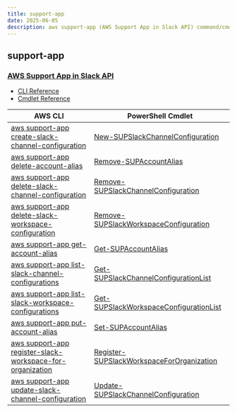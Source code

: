 ```yaml
---
title: support-app
date: 2025-06-05
description: aws support-app (AWS Support App in Slack API) command/cmdlet list.
---
```


## support-app

### [AWS Support App in Slack API](https://aws.amazon.com/premiumsupport/)

* [CLI Reference](https://awscli.amazonaws.com/v2/documentation/api/latest/reference/support-app/index.html)
* [Cmdlet Reference](https://docs.aws.amazon.com/powershell/latest/reference/items/SupportApp_cmdlets.html)

|AWS CLI|PowerShell Cmdlet|
|----|----|
|[aws support-app create-slack-channel-configuration](https://awscli.amazonaws.com/v2/documentation/api/latest/reference/support-app/create-slack-channel-configuration.html)|[New-SUPSlackChannelConfiguration](https://docs.aws.amazon.com/powershell/latest/reference/items/New-SUPSlackChannelConfiguration.html)|
|[aws support-app delete-account-alias](https://awscli.amazonaws.com/v2/documentation/api/latest/reference/support-app/delete-account-alias.html)|[Remove-SUPAccountAlias](https://docs.aws.amazon.com/powershell/latest/reference/items/Remove-SUPAccountAlias.html)|
|[aws support-app delete-slack-channel-configuration](https://awscli.amazonaws.com/v2/documentation/api/latest/reference/support-app/delete-slack-channel-configuration.html)|[Remove-SUPSlackChannelConfiguration](https://docs.aws.amazon.com/powershell/latest/reference/items/Remove-SUPSlackChannelConfiguration.html)|
|[aws support-app delete-slack-workspace-configuration](https://awscli.amazonaws.com/v2/documentation/api/latest/reference/support-app/delete-slack-workspace-configuration.html)|[Remove-SUPSlackWorkspaceConfiguration](https://docs.aws.amazon.com/powershell/latest/reference/items/Remove-SUPSlackWorkspaceConfiguration.html)|
|[aws support-app get-account-alias](https://awscli.amazonaws.com/v2/documentation/api/latest/reference/support-app/get-account-alias.html)|[Get-SUPAccountAlias](https://docs.aws.amazon.com/powershell/latest/reference/items/Get-SUPAccountAlias.html)|
|[aws support-app list-slack-channel-configurations](https://awscli.amazonaws.com/v2/documentation/api/latest/reference/support-app/list-slack-channel-configurations.html)|[Get-SUPSlackChannelConfigurationList](https://docs.aws.amazon.com/powershell/latest/reference/items/Get-SUPSlackChannelConfigurationList.html)|
|[aws support-app list-slack-workspace-configurations](https://awscli.amazonaws.com/v2/documentation/api/latest/reference/support-app/list-slack-workspace-configurations.html)|[Get-SUPSlackWorkspaceConfigurationList](https://docs.aws.amazon.com/powershell/latest/reference/items/Get-SUPSlackWorkspaceConfigurationList.html)|
|[aws support-app put-account-alias](https://awscli.amazonaws.com/v2/documentation/api/latest/reference/support-app/put-account-alias.html)|[Set-SUPAccountAlias](https://docs.aws.amazon.com/powershell/latest/reference/items/Set-SUPAccountAlias.html)|
|[aws support-app register-slack-workspace-for-organization](https://awscli.amazonaws.com/v2/documentation/api/latest/reference/support-app/register-slack-workspace-for-organization.html)|[Register-SUPSlackWorkspaceForOrganization](https://docs.aws.amazon.com/powershell/latest/reference/items/Register-SUPSlackWorkspaceForOrganization.html)|
|[aws support-app update-slack-channel-configuration](https://awscli.amazonaws.com/v2/documentation/api/latest/reference/support-app/update-slack-channel-configuration.html)|[Update-SUPSlackChannelConfiguration](https://docs.aws.amazon.com/powershell/latest/reference/items/Update-SUPSlackChannelConfiguration.html)|

